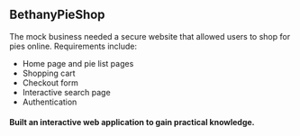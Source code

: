 ## BethanyPieShop
The mock business needed a secure website that allowed users to shop for pies online. Requirements include: 
* Home page and pie list pages
* Shopping cart
* Checkout form
* Interactive search page
* Authentication

#### Built an interactive web application to gain practical knowledge.
